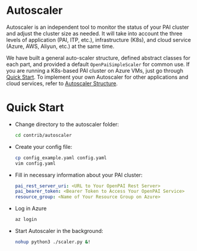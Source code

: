 # Autoscaler

Autoscaler is an independent tool to monitor the status of your PAI cluster and adjust the cluster size as needed. It will take into account the three levels of application (PAI, ITP, etc.), infrastructure (K8s), and cloud service (Azure, AWS, Aliyun, etc.) at the same time.

We have built a general auto-scaler structure, defined abstract classes for each part, and provided a default `OpenPaiSimpleScaler` for common use. If you are running a K8s-based PAI cluster on Azure VMs, just go through [Quick Start](#quick-start). To implement your own Autoscaler for other applications and cloud services, refer to [Autoscaler Structure](https://github.com/microsoft/pai/tree/master/contrib/autoscaler#3-structure).

# Quick Start

- Change directory to the autoscaler folder:

    ```bash
    cd contrib/autoscaler
    ```

- Create your config file:

    ```bash
    cp config_example.yaml config.yaml
    vim config.yaml
    ```

- Fill in necessary information about your PAI cluster:

    ```yaml
    pai_rest_server_uri: <URL to Your OpenPAI Rest Server>
    pai_bearer_token: <Bearer Token to Access Your OpenPAI Service>
    resource_group: <Name of Your Resource Group on Azure>
    ```

- Log in Azure

    ```bash
    az login
    ```

- Start Autoscaler in the background:

    ```bash
    nohup python3 ./scaler.py &!
    ```